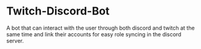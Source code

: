 # Twitch-Discord-Bot
A bot that can interact with the user through both discord and twitch at the same time and link their accounts for easy role syncing in the discord server.